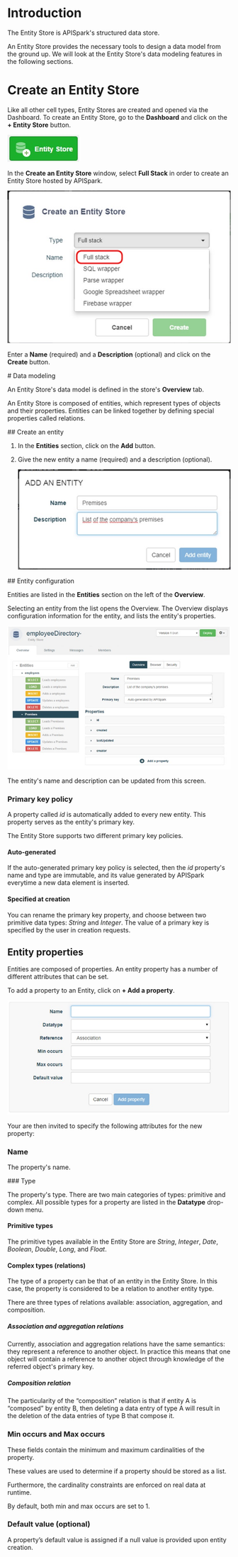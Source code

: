 # Introduction

The Entity Store is APISpark's structured data store.  

An Entity Store provides the necessary tools to design a data model from the ground up. We will look at the Entity Store's data modeling features in the following sections.


# Create an Entity Store

Like all other cell types, Entity Stores are created and opened via the Dashboard. To create an Entity Store, go to the **Dashboard** and click on the **+ Entity Store** button.

![+Entity Stores](images/01.jpg "+Entity Stores")

In the **Create an Entity Store** window, select **Full Stack** in order to create an Entity Store hosted by APISpark.

![Full Stack](images/02.jpg "Full Stack")

Enter a **Name** (required) and a **Description** (optional) and click on the **Create** button.

# Data modeling

An Entity Store's data model is defined in the store's **Overview** tab.

An Entity Store is composed of entities, which represent types of objects and their properties. Entities can be linked together by defining special properties called relations.


## Create an entity
1. In the **Entities** section, click on the **Add** button.
2. Give the new entity a name (required) and a description (optional).

	![Add Entity](images/03.jpg "Add Entity")

## Entity configuration

Entities are listed in the **Entities** section on the left of the **Overview**.

Selecting an entity from the list opens the Overview. The Overview displays configuration information for the entity, and lists the entity's properties.

![new Entity](images/04.jpg "new Entity")

The entity's name and description can be updated from this screen.

### Primary key policy

A property called *id* is automatically added to every new entity. This property serves as the entity's primary key.

The Entity Store supports two different primary key policies.

#### Auto-generated

If the auto-generated primary key policy is selected, then the *id* property's name and type are immutable, and its value generated by APISpark everytime a new data element is inserted.

#### Specified at creation

You can rename the primary key property, and choose between two primitive data types: *String* and *Integer*. The value of a primary key is specified by the user in creation requests.

## Entity properties

Entities are composed of properties. An entity property has a number of different attributes that can be set.

To add a property to an Entity, click on **+ Add a property**.

![Add property](images/05.jpg "Add property")

Your are then invited to specify the following attributes for the new property:

### Name

The property's name.

### Type

The property's type. There are two main categories of types: primitive and complex. All possible types for a property are listed in the **Datatype** drop-down menu.

#### Primitive types

The primitive types available in the Entity Store are *String*, *Integer*, *Date*, *Boolean*, *Double*, *Long*, and *Float*.

#### Complex types (relations)

The type of a property can be that of an entity in the Entity Store. In this case, the property is considered to be a relation to another entity type.

There are three types of relations available: association, aggregation, and composition.

##### Association and aggregation relations

Currently, association and aggregation relations have the same semantics: they represent a reference to another object. In practice this means that one object will contain a reference to another object through knowledge of the referred object's primary key.

##### Composition relation

The particularity of the “composition” relation is that if entity A is “composed” by entity B, then deleting a data entry of type A will result in the deletion of the data entries of type B that compose it.

### Min occurs and Max occurs

These fields contain the minimum and maximum cardinalities of the property.

These values are used to determine if a property should be stored as a list.

Furthermore, the cardinality constraints are enforced on real data at runtime.

By default, both min and max occurs are set to 1.

### Default value (optional)

A property’s default value is assigned if a null value is provided upon entity creation.
